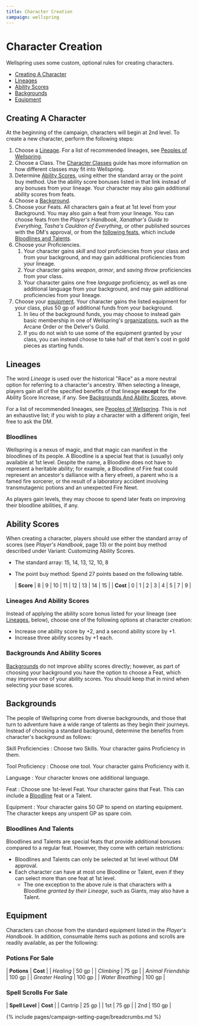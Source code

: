 ```yaml
---
title: Character Creation
campaign: wellspring
---
```


# Character Creation

Wellspring uses some custom, optional rules for creating characters.

- [Creating A Character](#creating-a-character)
- [Lineages](#lineages)
- [Ability Scores](#ability-scores)
- [Backgrounds](#backgrounds)
- [Equipment](#equipment)

## Creating A Character

At the beginning of the campaign, characters will begin at 2nd level. To create a new character, perform the following steps:

1. Choose a [Lineage](#lineages). For a list of recommended lineages, see [Peoples of Wellspring]({{site.baseurl}}/campaigns/wellspring/setting/peoples).
2. Choose a Class. The [Character Classes]({{site.baseurl}}/campaigns/wellspring/mechanics/character-classes) guide has more information on how different classes may fit into Wellspring.
3. Determine [Ability Scores](#ability-scores), using either the standard array or the point buy method. Use the ability score bonuses listed in that link instead of any bonuses from your lineage. Your character may also gain additional ability scores from feats.
4. Choose a [Background](#backgrounds).
5. Choose your Feats. All characters gain a feat at 1st level from your Background. You may also gain a feat from your lineage. You can choose feats from the *Player's Handbook*, *Xanathar's Guide to Everything*, *Tasha's Cauldron of Everything*, or other published sources with the DM's approval, or from the [following feats]({{site.baseurl}}/systems/5e/feats), which include [Bloodlines and Talents](#bloodlines-and-talents).
5. Choose your Proficiencies.
    1. Your character gains *skill* and *tool* proficiencies from your class and from your background, and may gain additional proficiencies from your lineage.
    2. Your character gains *weapon*, *armor*, and *saving throw* proficiencies from your class.
    3. Your character gains one free *language* proficiency, as well as one additional language from your background, and may gain additional proficiencies from your lineage.
6. Choose your [equipment](#equipment). Your character gains the listed equipment for your class, plus 50 gp of additional funds from your background.
    1. In lieu of the background funds, you may choose to instead gain basic membership in one of Wellspring's [organizations]({{site.baseurl}}/settings/wellspring/organizations), such as the Arcane Order or the Delver's Guild.
    2. If you do not wish to use some of the equipment granted by your class, you can instead choose to take half of that item's cost in gold pieces as starting funds.

## Lineages

The word *Lineage* is used over the historical "Race" as a more neutral option for referring to a character's ancestry. When selecting a lineage, players gain all of the specified benefits of that lineage **except** for the Ability Score Increase, if any. See [Backgrounds And Ability Scores](#backgrounds-and-ability-scores), above.

For a list of recommended lineages, see [Peoples of Wellspring]({{site.baseurl}}/campaigns/wellspring/setting/peoples). This is not an exhaustive list; if you wish to play a character with a different origin, feel free to ask the DM.

### Bloodlines

Wellspring is a nexus of magic, and that magic can manifest in the bloodlines of its people. A Bloodline is a special feat that is (usually) only available at 1st level. Despite the name, a Bloodline does not have to represent a heritable ability; for example, a Bloodline of Fire feat could represent an ancestor's dalliance with a fiery efreeti, a parent who is a famed fire sorcerer, or the result of a laboratory accident involving transmutagenic potions and an unexpected Fire Newt.

As players gain levels, they may choose to spend later feats on improving their bloodline abilities, if any.

## Ability Scores

When creating a character, players should use either the standard array of scores (see *Player's Handbook*, page 13) or the point buy method described under Variant: Customizing Ability Scores.

- The standard array: 15, 14, 13, 12, 10, 8
- The point buy method: Spend 27 points based on the following table.

  | **Score** | 8 | 9 | 10 | 11 | 12 | 13 | 14 | 15 |
  | **Cost**  | 0 | 1 | 2  | 3  | 4  | 5  | 7  | 9  |

### Lineages And Ability Scores

Instead of applying the ability score bonus listed for your lineage (see [Lineages](#lineages), below), choose one of the following options at character creation:

- Increase one ability score by +2, and a second ability score by +1.
- Increase three ability scores by +1 each.

### Backgrounds And Ability Scores

[Backgrounds](#backgrounds) do not improve ability scores directly; however, as part of choosing your background you have the option to choose a Feat, which may improve one of your ability scores. You should keep that in mind when selecting your base scores.

## Backgrounds

The people of Wellspring come from diverse backgrounds, and those that turn to adventure have a wide range of talents as they begin their journeys. Instead of choosing a standard background, determine the benefits from character's background as follows:

Skill Proficiencies
: Choose two Skills. Your character gains Proficiency in them.

Tool Proficiency
: Choose one tool. Your character gains Proficiency with it.

Language
: Your character knows one additional language.

Feat
: Choose one 1st-level Feat. Your character gains that Feat. This can include a [Bloodline](#bloodlines) feat or a Talent.

Equipment
: Your character gains 50 GP to spend on starting equipment. The character keeps any unspent GP as spare coin.

### Bloodlines And Talents

Bloodlines and Talents are special feats that provide additional bonuses compared to a regular feat. However, they come with certain restrictions:

- Bloodlines and Talents can only be selected at 1st level without DM approval.
- Each character can have at most one Bloodline or Talent, even if they can select more than one feat at 1st level.
  - The one exception to the above rule is that characters with a Bloodline *granted by their Lineage*, such as Giants, may also have a Talent.

## Equipment

Characters can choose from the standard equipment listed in the *Player's Handbook*. In addition, consumable items such as potions and scrolls are readily available, as per the following:

### Potions For Sale

| **Potions** | **Cost** |
| *Healing* | 50 gp |
| *Climbing* | 75 gp |
| *Animal Friendship* | 100 gp |
| *Greater Healing* | 100 gp |
| *Water Breathing* | 100 gp |

### Spell Scrolls For Sale

| **Spell Level** | **Cost** |
| Cantrip | 25 gp |
| 1st | 75 gp |
| 2nd | 150 gp |

{% include pages/campaign-setting-page/breadcrumbs.md %}
